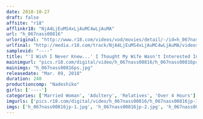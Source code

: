 ```yaml
---
date: 2018-10-27
draft: false
affsite: "r18"
afflinkr18: "NjA4LjEuMS4xLjAuMC4wLjAuMA"
url: "h_067nass00816"
urloriginal: "http://www.r18.com/videos/vod/movies/detail/-/id=h_067nass00816"
urlfinal: "http://media.r18.com/track/NjA4LjEuMS4xLjAuMC4wLjAuMA/videos/vod/movies/detail/-/id=h_067nass00816"
samplevid: "----"
title: "'I Wish I Never Knew...' I Thought My Wife Wasn't Interested In Sex, But I Never Would Have Thought That Whenever I'm Away, She Was Committing Flesh Fantasy Adultery In The Afternoon With My Dad Who Lives With Us"
mainimgurl: "pics.r18.com/digital/video/h_067nass00816/h_067nass00816ps.jpg"
mainimgs: "h_067nass00816ps.jpg"
releasedate: "Mar. 09, 2018"
duration: 240
productioncomp: "Nadeshiko"
girls: ['----']
categories: ['Married Woman', 'Adultery', 'Relatives', 'Over 4 Hours']
imgurls: ['pics.r18.com/digital/video/h_067nass00816/h_067nass00816jp-1.jpg', 'pics.r18.com/digital/video/h_067nass00816/h_067nass00816jp-2.jpg', 'pics.r18.com/digital/video/h_067nass00816/h_067nass00816jp-3.jpg', 'pics.r18.com/digital/video/h_067nass00816/h_067nass00816jp-4.jpg', 'pics.r18.com/digital/video/h_067nass00816/h_067nass00816jp-5.jpg', 'pics.r18.com/digital/video/h_067nass00816/h_067nass00816jp-6.jpg', 'pics.r18.com/digital/video/h_067nass00816/h_067nass00816jp-7.jpg', 'pics.r18.com/digital/video/h_067nass00816/h_067nass00816jp-8.jpg', 'pics.r18.com/digital/video/h_067nass00816/h_067nass00816jp-9.jpg', 'pics.r18.com/digital/video/h_067nass00816/h_067nass00816jp-10.jpg', 'pics.r18.com/digital/video/h_067nass00816/h_067nass00816jp-11.jpg', 'pics.r18.com/digital/video/h_067nass00816/h_067nass00816jp-12.jpg', 'pics.r18.com/digital/video/h_067nass00816/h_067nass00816jp-13.jpg', 'pics.r18.com/digital/video/h_067nass00816/h_067nass00816jp-14.jpg', 'pics.r18.com/digital/video/h_067nass00816/h_067nass00816jp-15.jpg', 'pics.r18.com/digital/video/h_067nass00816/h_067nass00816jp-16.jpg', 'pics.r18.com/digital/video/h_067nass00816/h_067nass00816jp-17.jpg', 'pics.r18.com/digital/video/h_067nass00816/h_067nass00816jp-18.jpg', 'pics.r18.com/digital/video/h_067nass00816/h_067nass00816jp-19.jpg', 'pics.r18.com/digital/video/h_067nass00816/h_067nass00816jp-20.jpg']
imgs: ['h_067nass00816jp-1.jpg', 'h_067nass00816jp-2.jpg', 'h_067nass00816jp-3.jpg', 'h_067nass00816jp-4.jpg', 'h_067nass00816jp-5.jpg', 'h_067nass00816jp-6.jpg', 'h_067nass00816jp-7.jpg', 'h_067nass00816jp-8.jpg', 'h_067nass00816jp-9.jpg', 'h_067nass00816jp-10.jpg', 'h_067nass00816jp-11.jpg', 'h_067nass00816jp-12.jpg', 'h_067nass00816jp-13.jpg', 'h_067nass00816jp-14.jpg', 'h_067nass00816jp-15.jpg', 'h_067nass00816jp-16.jpg', 'h_067nass00816jp-17.jpg', 'h_067nass00816jp-18.jpg', 'h_067nass00816jp-19.jpg', 'h_067nass00816jp-20.jpg']
---
```

